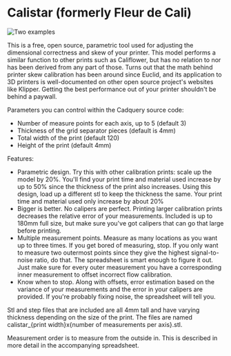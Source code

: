 # Calistar (formerly Fleur de Cali)

![Two examples](img/120x3_and_100x2.jpg?raw=true "120x3 and 100x2 example")

This is a free, open source, parametric tool used for adjusting the dimensional correctness and skew of your printer. This model performs a similar function to other prints such as Califlower, but has no relation to nor has been derived from any part of those. Turns out that the math behind printer skew calibration has been around since Euclid, and its application to 3D printers is well-documented on other open source project's websites like Klipper. Getting the best performance out of your printer shouldn't be behind a paywall.

Parameters you can control within the Cadquery source code:

- Number of measure points for each axis, up to 5 (default 3)
- Thickness of the grid separator pieces (default is 4mm)
- Total width of the print (default 120)
- Height of the print (default 4mm)

Features:

- Parametric design. Try this with other calibration prints: scale up the model by 20%. You'll find your print time and material used increase by up to 50% since the thickness of the print also increases. Using this design, load up a different stl to keep the thickness the same. Your print time and material used only increase by about 20%
- Bigger is better. No calipers are perfect. Printing larger calibration prints decreases the relative error of your measurements. Included is up to 180mm full size, but make sure you've got calipers that can go that large before printing.
- Multiple measurement points. Measure as many locations as you want up to three times. If you get bored of measuring, stop. If you only want to measure two outermost points since they give the highest signal-to-noise ratio, do that. The spreadsheet is smart enough to figure it out. Just make sure for every outer measurement you have a corresponding inner measurement to offset incorrect flow calibration.
- Know when to stop. Along with offsets, error estimation based on the variance of your measurements and the error in your calipers are provided. If you're probably fixing noise, the spreadsheet will tell you.

Stl and step files that are included are all 4mm tall and have varying thickness depending on the size of the print. The files are named calistar_{print width}x{number of measurements per axis}.stl.

Measurement order is to measure from the outside in. This is described in more detail in the accompanying spreadsheet.

